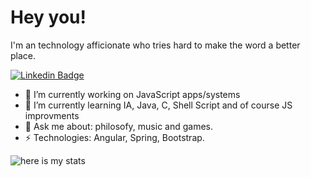 
# Hey you!

I'm an technology afficionate who tries hard to make the word a better place.

  [![Linkedin Badge](https://img.shields.io/badge/-gabriellima-blue?style=flat-square&logo=Linkedin&logoColor=white&link=https://www.linkedin.com/in/limmagabriel/)](https://www.linkedin.com/in/limmagabriel)

- 🔭 I’m currently working on JavaScript apps/systems
- 🌱 I’m currently learning IA, Java, C, Shell Script and of course JS improvments
- 💬 Ask me about: philosofy, music and games.
- ⚡ Technologies: Angular, Spring, Bootstrap.

![here is my stats](https://github-readme-stats.vercel.app/api?username=biel42&show_icons=true&hide_border=true)
